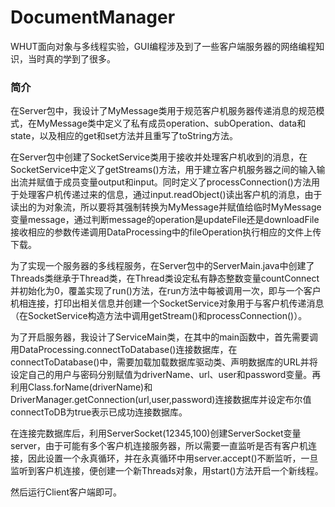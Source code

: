 # DocumentManager
WHUT面向对象与多线程实验，GUI编程涉及到了一些客户端服务器的网络编程知识，当时真的学到了很多。


### 简介
在Server包中，我设计了MyMessage类用于规范客户机服务器传递消息的规范模式，在MyMessage类中定义了私有成员operation、subOperation、data和state，以及相应的get和set方法并且重写了toString方法。   

     
在Server包中创建了SocketService类用于接收并处理客户机收到的消息，在SocketService中定义了getStreams()方法，用于建立客户机服务器之间的输入输出流并赋值于成员变量output和input。同时定义了processConnection()方法用于处理客户机传递过来的信息，通过input.readObject()读出客户机的消息，由于读出的为对象流，所以要将其强制转换为MyMessage并赋值给临时MyMessage变量message，通过判断message的operation是updateFile还是downloadFile接收相应的参数传递调用DataProcessing中的fileOperation执行相应的文件上传下载。   


为了实现一个服务器的多线程服务，在Server包中的ServerMain.java中创建了Threads类继承于Thread类，在Thread类设定私有静态整数变量countConnect并初始化为0，覆盖实现了run()方法，在run方法中每被调用一次，即与一个客户机相连接，打印出相关信息并创建一个SocketService对象用于与客户机传递消息（在SocketService构造方法中调用getStream()和processConnection()）。  


为了开启服务器，我设计了ServiceMain类，在其中的main函数中，首先需要调用DataProcessing.connectToDatabase()连接数据库，在connectToDatabase()中，需要加载加载数据库驱动类、声明数据库的URL并将设定自己的用户与密码分别赋值为driverName、url、user和password变量。再利用Class.forName(driverName)和DriverManager.getConnection(url,user,password)连接数据库并设定布尔值connectToDB为true表示已成功连接数据库。      


在连接完数据库后，利用ServerSocket(12345,100)创建ServerSocket变量server，由于可能有多个客户机连接服务器，所以需要一直监听是否有客户机连接，因此设置一个永真循环，并在永真循环中用server.accept()不断监听，一旦监听到客户机连接，便创建一个新Threads对象，用start()方法开启一个新线程。


然后运行Client客户端即可。

